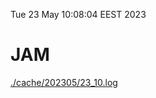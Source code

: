 Tue 23 May 10:08:04 EEST 2023
# JAM
<a href='./cache/202305/23_10.log'>./cache/202305/23_10.log</a>
